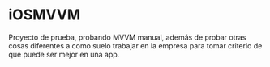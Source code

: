 # iOSMVVM
Proyecto de prueba, probando MVVM manual, además de probar otras cosas diferentes a como suelo trabajar en la empresa para tomar criterio de que puede ser mejor en una app.
